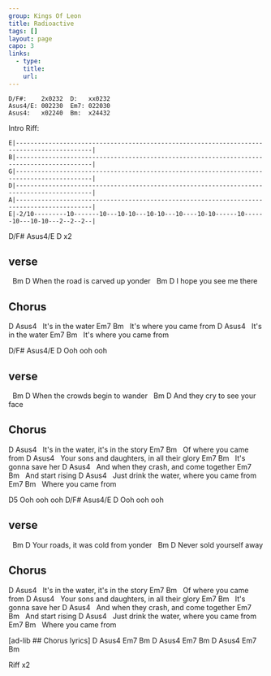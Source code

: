 ```yaml
---
group: Kings Of Leon
title: Radioactive
tags: []
layout: page
capo: 3
links: 
  - type: 
    title: 
    url: 
---
```



```chordpro
D/F#:    2x0232  D:   xx0232
Asus4/E: 002230  Em7: 022030
Asus4:   x02240  Bm:  x24432
```

Intro Riff:
```chordpro
E|-------------------------------------------------------------------------------------------|
B|-------------------------------------------------------------------------------------------|
G|-------------------------------------------------------------------------------------------|
D|-------------------------------------------------------------------------------------------|
A|-------------------------------------------------------------------------------------------|
E|-2/10---------10-------10---10-10---10-10---10----10-10------10------10---10-10---2--2--2--|
```

 D/F# Asus4/E D x2

## verse
&nbsp;         Bm                D
 When the road is carved up   yonder
&nbsp;  Bm              D
 I hope you see me   there

## Chorus
D                  Asus4
&nbsp; It's in the water
Em7                        Bm
&nbsp; It's where you came from
D                  Asus4
&nbsp; It's in the water
Em7                        Bm
&nbsp; It's where you came from

 D/F#  Asus4/E  D
 Ooh   ooh      ooh

## verse
&nbsp;         Bm              D
 When the crowds begin to wander
&nbsp;         Bm              D
 And they cry to see your face

## Chorus
D                   Asus4
&nbsp; It's in the water,     it's in the story
Em7                      Bm
&nbsp; Of where you came from
D                         Asus4
&nbsp; Your sons and daughters,     in all their glory
Em7                   Bm
&nbsp; It's gonna save her
D                     Asus4
&nbsp; And when they crash,     and come together
Em7                Bm
&nbsp; And start rising
D                     Asus4
&nbsp; Just drink the water,    where you came from
Em7                   Bm
&nbsp; Where you came from

 D5
 Ooh   ooh   ooh
 D/F#  Asus4/E  D
 Ooh   ooh      ooh

## verse
&nbsp;     Bm                      D
 Your roads, it was cold from   yonder
&nbsp;      Bm             D
 Never sold yourself away

## Chorus
D                   Asus4
&nbsp; It's in the water,     it's in the story
Em7                      Bm
&nbsp; Of where you came from
D                         Asus4
&nbsp; Your sons and daughters,     in all their glory
Em7                   Bm
&nbsp; It's gonna save her
D                     Asus4
&nbsp; And when they crash,     and come together
Em7                Bm
&nbsp; And start rising
D                     Asus4
&nbsp; Just drink the water,    where you came from
Em7                   Bm
&nbsp; Where you came from

[ad-lib ## Chorus lyrics]
D     Asus4     Em7       Bm
D     Asus4     Em7       Bm
D     Asus4     Em7       Bm

Riff x2

